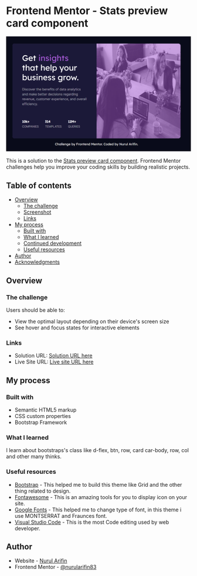 # Frontend Mentor - Stats preview card component

![Design  Stats preview card component coding challenge](https://raw.githubusercontent.com/nurularifin83/stats-preview-card-component/main/SS.png)

This is a solution to the [Stats preview card component](https://www.frontendmentor.io/solutions/responsive-stats-preview-card-component-with-bootstrap-8KxICG0TTb). Frontend Mentor challenges help you improve your coding skills by building realistic projects.

## Table of contents

- [Overview](#overview)
    - [The challenge](#the-challenge)
    - [Screenshot](#screenshot)
    - [Links](#links)
- [My process](#my-process)
    - [Built with](#built-with)
    - [What I learned](#what-i-learned)
    - [Continued development](#continued-development)
    - [Useful resources](#useful-resources)
- [Author](#author)
- [Acknowledgments](#acknowledgments)

## Overview

### The challenge

Users should be able to:

- View the optimal layout depending on their device's screen size
- See hover and focus states for interactive elements

### Links

- Solution URL: [Solution URL here](https://www.frontendmentor.io/solutions/responsive-stats-preview-card-component-with-bootstrap-8KxICG0TTb)
- Live Site URL: [Live site URL here](https://nurularifin83.github.io/stats-preview-card-component/)

## My process

### Built with

- Semantic HTML5 markup
- CSS custom properties
- Bootstrap Framework

### What I learned

I learn about bootstraps's class like d-flex, btn, row, card car-body, row, col and other many thinks.

### Useful resources

- [Bootstrap](https://fontawesome.com/) - This helped me to build this theme like Grid and the other thing related to design.
- [Fontawesome](https://fontawesome.com/) - This is an amazing tools for you to display icon on your site.
- [Google Fonts](https://fonts.google.com/) - This helped me to change type of font, in this theme i use MONTSERRAT and Fraunces font.
- [Visual Studio Code](https://code.visualstudio.com/) - This is the most Code editing used by web developer.

## Author

- Website - [Nurul Arifin](https://github.com/nurularifin83)
- Frontend Mentor - [@nurularifin83](https://www.frontendmentor.io/profile/nurularifin83)
